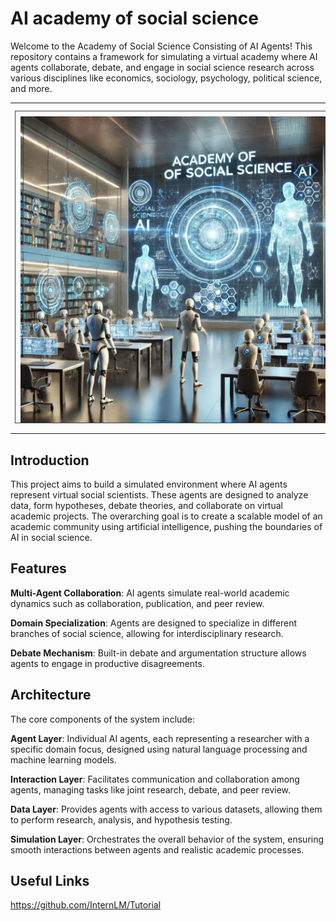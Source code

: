 # AI academy of social science

Welcome to the Academy of Social Science Consisting of AI Agents! This repository contains a framework for simulating a virtual academy where AI agents collaborate, debate, and engage in social science research across various disciplines like economics, sociology, psychology, political science, and more.


<table align="center">
  <tr>
    <td align="center">
      <img src="https://github.com/HuaiyuZhang/academy-of-social-science/blob/main/asset/front-page-image.jpg" alt="Description of the image" style="height: auto; width: 500px; margin: 10px auto; padding: 8px 8px 0 8px; border: 1px solid #3f3f3f">
    </td>
  </tr>
</table>

## Introduction

This project aims to build a simulated environment where AI agents represent virtual social scientists. These agents are designed to analyze data, form hypotheses, debate theories, and collaborate on virtual academic projects. The overarching goal is to create a scalable model of an academic community using artificial intelligence, pushing the boundaries of AI in social science.

## Features
**Multi-Agent Collaboration**: AI agents simulate real-world academic dynamics such as collaboration, publication, and peer review.

**Domain Specialization**: Agents are designed to specialize in different branches of social science, allowing for interdisciplinary research.

**Debate Mechanism**: Built-in debate and argumentation structure allows agents to engage in productive disagreements.

## Architecture

The core components of the system include:

**Agent Layer**: Individual AI agents, each representing a researcher with a specific domain focus, designed using natural language processing and machine learning models.

**Interaction Layer**: Facilitates communication and collaboration among agents, managing tasks like joint research, debate, and peer review.

**Data Layer**: Provides agents with access to various datasets, allowing them to perform research, analysis, and hypothesis testing.

**Simulation Layer**: Orchestrates the overall behavior of the system, ensuring smooth interactions between agents and realistic academic processes.



## Useful Links

https://github.com/InternLM/Tutorial 